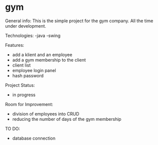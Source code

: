 # gym

General info:
This is the simple project for the gym company. All the time under development.

Technologies:
-java
-swing

Features:
- add a klient and an employee
- add a gym membership to the client
- client list
- employee login panel
- hash password

Project Status:
- in progress

Room for Improvement:
- division of employees into CRUD
- reducing the number of days of the gym membership

TO DO:
- database connection
